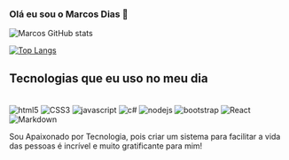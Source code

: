 ### Olá eu sou o Marcos Dias 👋

![Marcos GitHub stats](https://github-readme-stats.vercel.app/api?username=marcosxpm&show_icons=true&theme=radical)

[![Top Langs](https://github-readme-stats.vercel.app/api/top-langs/?username=marcosxpm&layout=compact)](https://github.com/anuraghazra/github-readme-stats)
## Tecnologias que eu uso no meu dia

<div style="display:inline_block"><br/>
  <img align="center"alt="html5" src="https://img.shields.io/badge/HTML5-E34F26?style=for-the-badge&logo=html5&logoColor=white"/>
  <img align="center"alt="CSS3" src="https://img.shields.io/badge/CSS3-1572B6?style=for-the-badge&logo=css3&logoColor=white"/>
  <img align="center"alt="javascript" src="https://img.shields.io/badge/JavaScript-323330?style=for-the-badge&logo=javascript&logoColor=F7DF1E"/>
  <img align="center"alt="c#" src="https://img.shields.io/badge/C%23-239120?style=for-the-badge&logo=c-sharp&logoColor=white"/>
  <img align="center"alt="nodejs" src="https://img.shields.io/badge/Node.js-43853D?style=for-the-badge&logo=node.js&logoColor=white"/>
  <img align="center"alt="bootstrap" src="https://img.shields.io/badge/Bootstrap-563D7C?style=for-the-badge&logo=bootstrap&logoColor=white"/>
  <img align="center"alt="React" src="https://img.shields.io/badge/React-20232A?style=for-the-badge&logo=react&logoColor=61DAFB"/>
  <img align="center"alt="Markdown" src="https://img.shields.io/badge/Markdown-000000?style=for-the-badge&logo=markdown&logoColor=white"/>
  
  Sou Apaixonado por Tecnologia, pois criar um sistema para facilitar a vida das pessoas é incrível e muito gratificante para mim!
